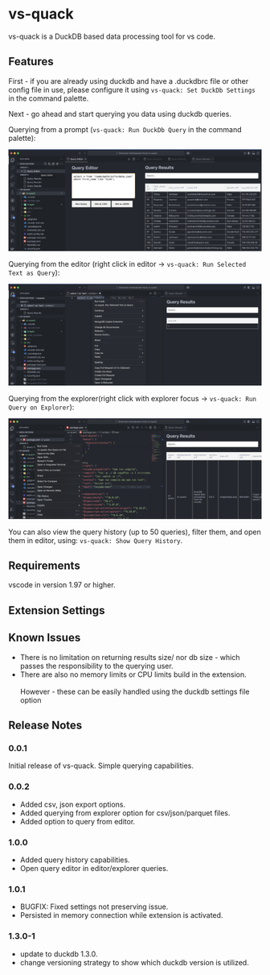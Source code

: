 # vs-quack

vs-quack is a DuckDB based data processing tool for vs code.

## Features

First - if you are already using duckdb and have a .duckdbrc file or other config file in use, please configure it using `vs-quack: Set DuckDb Settings` in the command palette.

Next - go ahead and start querying you data using duckdb queries.

Querying from a prompt (`vs-quack: Run DuckDb Query` in the command palette):

![alt text](images/run_ddb_query.png)

Querying from the editor (right click in editor -> `vs-quack: Run Selected Text as Query`):

![alt text](images/run_from_editor.png)

Querying from the explorer(right click with explorer focus -> `vs-quack: Run Query on Explorer`):

![alt text](images/run_query_on_file.png)

You can also view the query history (up to 50 queries), filter them, and open them in editor, using: `vs-quack: Show Query History`.

## Requirements

vscode in version 1.97 or higher.

## Extension Settings

## Known Issues

* There is no limitation on returning results size/ nor db size - which passes the responsibility to the querying user.
* There are also no memory limits or CPU limits build in the extension.
   <br><br>
   However - these can be easily handled using the duckdb settings file option

## Release Notes

### 0.0.1

Initial release of vs-quack. Simple querying capabilities.

### 0.0.2

* Added csv, json export options.
* Added querying from explorer option for csv/json/parquet files.
* Added option to query from editor.

### 1.0.0

* Added query history capabilities.
* Open query editor in editor/explorer queries.

### 1.0.1

* BUGFIX: Fixed settings not preserving issue.
* Persisted in memory connection while extension is activated.

### 1.3.0-1

* update to duckdb 1.3.0.
* change versioning strategy to show which duckdb version is utilized.
